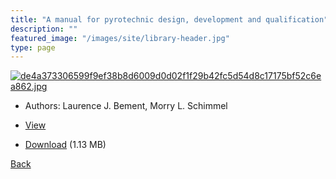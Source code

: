 ```yaml
---
title: "A manual for pyrotechnic design, development and qualification"
description: ""
featured_image: "/images/site/library-header.jpg"
type: page
---
```


<a href="https://drive.google.com/uc?export=view&id=1gA8oaRbD0s-2B3dilXyQ4dP1-EgMSEmj" target="_blank">![de4a373306599f9ef38b8d6009d0d02f1f29b42fc5d54d8c17175bf52c6ea862.jpg](https://drive.google.com/uc?export=view&id=1y6nS3rTVVjcOihRhW-iysAKmIgR2D_sk)</a>
* Authors: Laurence J. Bement, Morry L. Schimmel
* <a href="https://drive.google.com/uc?export=view&id=1gA8oaRbD0s-2B3dilXyQ4dP1-EgMSEmj" target="_blank">View</a>

* [Download](https://drive.google.com/uc?export=download&id=1gA8oaRbD0s-2B3dilXyQ4dP1-EgMSEmj) (1.13 MB)

[Back](/library/)
